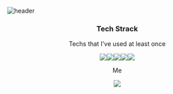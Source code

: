 ![header](https://capsule-render.vercel.app/api?type=shark&color=auto&height=800&section=header&text=Giho%20Nam&fontSize=90)
<h3 align ="center">Tech Strack</h3>
<p align = "center">Techs that I've used at least once </p>

<p align = "center">
<img src="https://img.shields.io/badge/Python-3766AB?style=flat-square&logo=Python&logoColor=white"><img src="https://img.shields.io/badge/JavaScript-F7DF1E?style=flat-square&logo=JavaScript&logoColor=black"><img src="https://img.shields.io/badge/aws-232F3E?style=flat-square&logo=Amazon AWS&logoColor=white"><img src="https://img.shields.io/badge/Blazor-512BD4?style=flat-square&logo=Blazor&logoColor=white"><img src="https://img.shields.io/badge/Electron-47848F?style=flat-square&logo=Electron&logoColor=white"></p>


<p align = "center">Me</p>
<p align = "center">
<a href="https://www.instagram.com/lime_s_ho/">
  <img src="https://img.shields.io/badge/Instagram-E4405F?style=flat-square&logo=Instagram&logoColor=white&link="https://www.instagram.com/lime_s_ho/">
                                                                                                                                                      </p>
